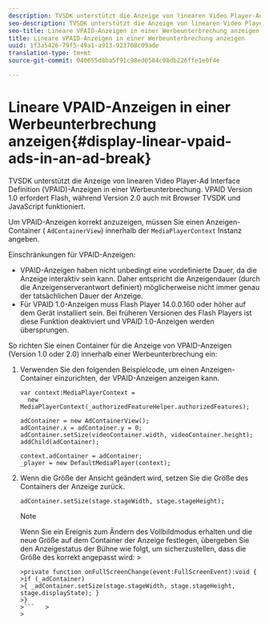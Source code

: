 ```yaml
---
description: TVSDK unterstützt die Anzeige von linearen Video Player-Ad Interface Definition (VPAID)-Anzeigen in einer Werbeunterbrechung. VPAID Version 1.0 erfordert Flash, während Version 2.0 auch mit Browser TVSDK und JavaScript funktioniert.
seo-description: TVSDK unterstützt die Anzeige von linearen Video Player-Ad Interface Definition (VPAID)-Anzeigen in einer Werbeunterbrechung. VPAID Version 1.0 erfordert Flash, während Version 2.0 auch mit Browser TVSDK und JavaScript funktioniert.
seo-title: Lineare VPAID-Anzeigen in einer Werbeunterbrechung anzeigen
title: Lineare VPAID-Anzeigen in einer Werbeunterbrechung anzeigen
uuid: 1f3a5426-79f5-49a1-a913-923708c09ade
translation-type: tm+mt
source-git-commit: 040655d8ba5f91c98ed0584c08db226ffe1e0f4e

---
```



# Lineare VPAID-Anzeigen in einer Werbeunterbrechung anzeigen{#display-linear-vpaid-ads-in-an-ad-break}

TVSDK unterstützt die Anzeige von linearen Video Player-Ad Interface Definition (VPAID)-Anzeigen in einer Werbeunterbrechung. VPAID Version 1.0 erfordert Flash, während Version 2.0 auch mit Browser TVSDK und JavaScript funktioniert.

Um VPAID-Anzeigen korrekt anzuzeigen, müssen Sie einen Anzeigen-Container ( `AdContainerView`) innerhalb der `MediaPlayerContext` Instanz angeben.

Einschränkungen für VPAID-Anzeigen:

* VPAID-Anzeigen haben nicht unbedingt eine vordefinierte Dauer, da die Anzeige interaktiv sein kann. Daher entspricht die Anzeigendauer (durch die Anzeigenserverantwort definiert) möglicherweise nicht immer genau der tatsächlichen Dauer der Anzeige.
* Für VPAID 1.0-Anzeigen muss Flash Player 14.0.0.160 oder höher auf dem Gerät installiert sein. Bei früheren Versionen des Flash Players ist diese Funktion deaktiviert und VPAID 1.0-Anzeigen werden übersprungen.

So richten Sie einen Container für die Anzeige von VPAID-Anzeigen (Version 1.0 oder 2.0) innerhalb einer Werbeunterbrechung ein:

1. Verwenden Sie den folgenden Beispielcode, um einen Anzeigen-Container einzurichten, der VPAID-Anzeigen anzeigen kann.

   ```
   var context:MediaPlayerContext =  
     new MediaPlayerContext(_authorizedFeatureHelper.authorizedFeatures); 
   
   adContainer = new AdContainerView(); 
   adContainer.x = adContainer.y = 0; 
   adContainer.setSize(videoContainer.width, videoContainer.height); 
   addChild(adContainer); 
   
   context.adContainer = adContainer; 
   _player = new DefaultMediaPlayer(context);
   ```

1. Wenn die Größe der Ansicht geändert wird, setzen Sie die Größe des Containers der Anzeige zurück.

   ```
   adContainer.setSize(stage.stageWidth, stage.stageHeight);
   ```

   >[!NOTE]
   >
   >Wenn Sie ein Ereignis zum Ändern des Vollbildmodus erhalten und die neue Größe auf dem Container der Anzeige festlegen, übergeben Sie den Anzeigestatus der Bühne wie folgt, um sicherzustellen, dass die Größe des  korrekt angepasst wird:    >
   >
   >
   ```>
   >private function onFullScreenChange(event:FullScreenEvent):void { 
   >if (_adContainer) 
   >{ _adContainer.setSize(stage.stageWidth, stage.stageHeight, stage.displayState); } 
   >}
   >```   >
   >



